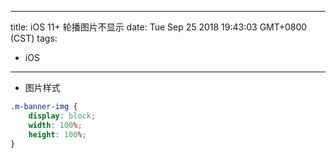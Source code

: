 
---
title: iOS 11+ 轮播图片不显示
date: Tue Sep 25 2018 19:43:03 GMT+0800 (CST)
tags:
 - iOS
---

- 图片样式
```css
.m-banner-img {
    display: block;
    width: 100%;
    height: 100%;
}
```